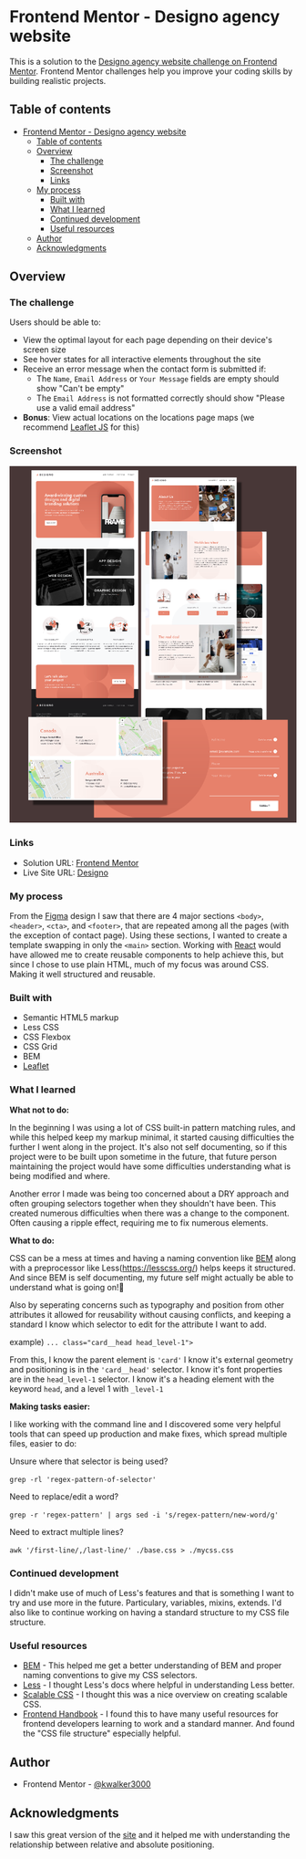 # Frontend Mentor - Designo agency website

This is a solution to the [Designo agency website challenge on Frontend Mentor](https://www.frontendmentor.io/challenges/designo-multipage-website-G48K6rfUT). Frontend Mentor challenges help you improve your coding skills by building realistic projects.

## Table of contents

- [Frontend Mentor - Designo agency website](#frontend-mentor---designo-agency-website)
  - [Table of contents](#table-of-contents)
  - [Overview](#overview)
    - [The challenge](#the-challenge)
    - [Screenshot](#screenshot)
    - [Links](#links)
  - [My process](#my-process)
    - [Built with](#built-with)
    - [What I learned](#what-i-learned)
    - [Continued development](#continued-development)
    - [Useful resources](#useful-resources)
  - [Author](#author)
  - [Acknowledgments](#acknowledgments)

## Overview

### The challenge

Users should be able to:

- View the optimal layout for each page depending on their device's screen size
- See hover states for all interactive elements throughout the site
- Receive an error message when the contact form is submitted if:
  - The `Name`, `Email Address` or `Your Message` fields are empty should show "Can't be empty"
  - The `Email Address` is not formatted correctly should show "Please use a valid email address"
- **Bonus**: View actual locations on the locations page maps (we recommend [Leaflet JS](https://leafletjs.com/) for this)

### Screenshot

![collage of various components seen on the website](./screenshots/screenshots-designo.png)

### Links

- Solution URL: [Frontend Mentor](https://frontendmentor.io)
- Live Site URL: [Designo](https://)

### My process

From the [Figma](https://figma.com/) design I saw that there are 4 major sections `<body>`, `<header>`, `<cta>`, and `<footer>`, that are repeated among all the pages (with the exception of contact page). Using these sections, I wanted to create a template swapping in only the `<main>` section. Working with [React](https://reactjs.org/) would have allowed me to create reusable components to help achieve this, but since I chose to use plain HTML, much of my focus was around CSS. Making it well structured and reusable.

### Built with

- Semantic HTML5 markup
- Less CSS
- CSS Flexbox
- CSS Grid
- BEM
- [Leaflet](https://leafletjs.com/)


### What I learned

**What not to do:**

In the beginning I was using a lot of CSS built-in pattern matching rules, and while this helped keep my markup minimal, it started causing difficulties the further I went along in the project. It's also not self documenting, so if this project were to be built upon sometime in the future, that future person maintaining the project would have some difficulties understanding what is being modified and where.

Another error I made was being too concerned about a DRY approach and often grouping selectors together when they shouldn't have been. This created numerous difficulties when there was a change to the component. Often causing a ripple effect, requiring me to fix numerous elements.


**What to do:**

CSS can be a mess at times and having a naming convention like [BEM](https://en.bem.info/methodology/) along with a preprocessor like Less(https://lesscss.org/) helps keeps it structured. And since BEM is self documenting, my future self might actually be able to understand what is going on!🤞

Also by seperating concerns such as typography and position from other attributes it allowed for reusability without causing conflicts, and keeping a standard I know which selector to edit for the attribute I want to add.

example)
`... class="card__head head_level-1">`

From this, I know the parent element is `'card'`
I know it's external geometry and positioning is in the `'card__head'` selector.
I know it's font properties are in the `head_level-1` selector.
I know it's a heading element with the keyword `head`, and a level 1 with `_level-1`


**Making tasks easier:**

I like working with the command line and I discovered some very helpful tools that can speed up production and make fixes, which spread multiple files, easier to do:

Unsure where that selector is being used?

`grep -rl 'regex-pattern-of-selector'`

Need to replace/edit a word?

`grep -r 'regex-pattern' | args sed -i 's/regex-pattern/new-word/g'`

Need to extract multiple lines?

`awk '/first-line/,/last-line/' ./base.css > ./mycss.css`

### Continued development

I didn't make use of much of Less's features and that is something I want to try and use more in the future. Particulary, variables, mixins, extends. I'd also like to continue working on having a standard structure to my CSS file structure.

### Useful resources

- [BEM](https://en.bem.info/methodology/) - This helped me get a better understanding of BEM and proper naming conventions to give my CSS selectors.
- [Less](https://lesscss.org/) - I thought Less's docs where helpful in understanding Less better.
- [Scalable CSS](https://www.xfive.co/blog/itcss-scalable-maintainable-css-architecture/) - I thought this was a nice overview on creating scalable CSS.
- [Frontend Handbook](https://infinum.com/handbook/frontend) - I found this to have many useful resources for frontend developers learning to work and a standard manner. And found the "CSS file structure" especially helpful. 

## Author

- Frontend Mentor - [@kwalker3000](https://www.frontendmentor.io/profile/kwalker3000)

## Acknowledgments

I saw this great version of the [site](https://designo.vercel.app/) and it helped me with understanding the relationship between relative and absolute positioning. 
